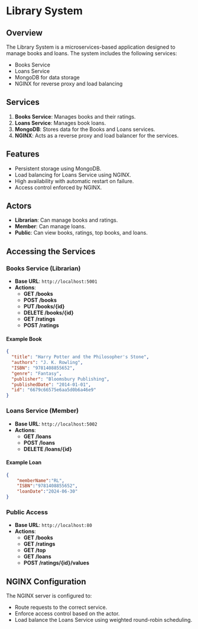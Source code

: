 # Library System

## Overview
The Library System is a microservices-based application designed to manage books and loans. The system includes the following services:
- Books Service
- Loans Service
- MongoDB for data storage
- NGINX for reverse proxy and load balancing

## Services
1. **Books Service**: Manages books and their ratings.
2. **Loans Service**: Manages book loans.
3. **MongoDB**: Stores data for the Books and Loans services.
4. **NGINX**: Acts as a reverse proxy and load balancer for the services.

## Features
- Persistent storage using MongoDB.
- Load balancing for Loans Service using NGINX.
- High availability with automatic restart on failure.
- Access control enforced by NGINX.

## Actors
- **Librarian**: Can manage books and ratings.
- **Member**: Can manage loans.
- **Public**: Can view books, ratings, top books, and loans.

## Accessing the Services

### Books Service (Librarian)
- **Base URL**: `http://localhost:5001`
- **Actions**:
  - **GET /books**
  - **POST /books**
  - **PUT /books/{id}**
  - **DELETE /books/{id}**
  - **GET /ratings**
  - **POST /ratings**

#### Example Book
```json
{
  "title": "Harry Potter and the Philosopher's Stone",
  "authors": "J. K. Rowling",
  "ISBN": "9781408855652",
  "genre": "Fantasy",
  "publisher": "Bloomsbury Publishing",
  "publishedDate": "2014-01-01",
  "id": "6679c66575e6aa5d0b6a46e9"
}
```

### Loans Service (Member)
- **Base URL**: `http://localhost:5002`
- **Actions**:
  - **GET /loans**
  - **POST /loans**
  - **DELETE /loans/{id}**

#### Example Loan
```json
{
    "memberName":"RL",
    "ISBN":"9781408855652",
    "loanDate":"2024-06-30"
}
```

### Public Access
- **Base URL**: `http://localhost:80`
- **Actions**:
  - **GET /books**
  - **GET /ratings**
  - **GET /top**
  - **GET /loans**
  - **POST /ratings/{id}/values**

## NGINX Configuration
The NGINX server is configured to:
- Route requests to the correct service.
- Enforce access control based on the actor.
- Load balance the Loans Service using weighted round-robin scheduling.
